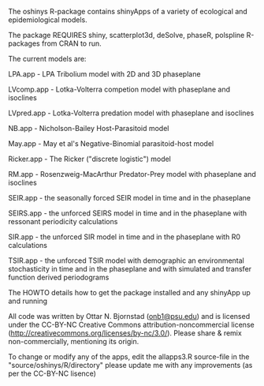 The oshinys R-package contains shinyApps of a variety of ecological and epidemiological models. 

The package REQUIRES shiny,
    scatterplot3d,
    deSolve,
    phaseR,
    polspline R-packages from CRAN to run.

The current models are:

LPA.app - LPA Tribolium model with 2D and 3D phaseplane

LVcomp.app - Lotka-Volterra competion model with phaseplane and isoclines

LVpred.app - Lotka-Volterra predation model with phaseplane and isoclines

NB.app - Nicholson-Bailey Host-Parasitoid model

May.app - May et al's Negative-Binomial parasitoid-host model

Ricker.app - The Ricker ("discrete logistic") model

RM.app - Rosenzweig-MacArthur Predator-Prey model with phaseplane and isoclines

SEIR.app - the seasonally forced SEIR model in time and in the phaseplane

SEIRS.app - the unforced SEIRS model in time and in the phaseplane with ressonant periodicity calculations

SIR.app - the unforced SIR model in time and in the phaseplane with R0 calculations

TSIR.app - the unforced TSIR model with demographic an environmental stochasticity in time and in 
the phaseplane and with simulated and transfer function derived periodograms


The HOWTO details how to get the package installed and any shinyApp up and running


All code was written by Ottar N. Bjornstad (onb1@psu.edu) and is licensed under the CC-BY-NC Creative Commons attribution-noncommercial license (http://creativecommons.org/licenses/by-nc/3.0/). Please share & remix non-commercially, mentioning its origin.

To change or modify any of the apps, edit the allapps3.R source-file in the "source/oshinys/R/directory" please update me with any improvements (as per the CC-BY-NC lisence)
